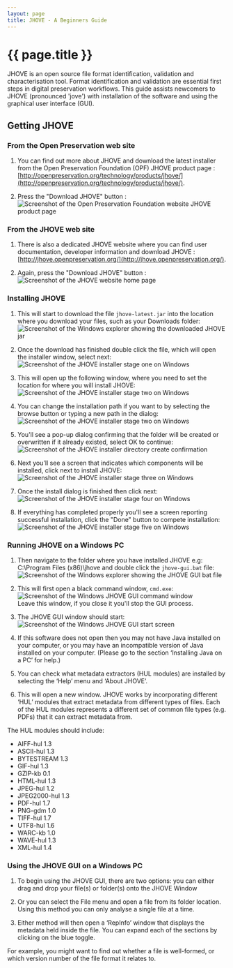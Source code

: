 ```yaml
---
layout: page
title: JHOVE - A Beginners Guide
---
```

{{ page.title }}
================
JHOVE is an open source file format identification, validation and characterisation tool. Format identification and validation are essential first steps in digital preservation workflows. This guide assists newcomers to JHOVE (pronounced 'jove') with installation of the software and using the graphical user interface (GUI).

Getting JHOVE
-------------

### From the Open Preservation web site
1. You can find out more about JHOVE and download the latest installer from the Open Preservation Foundation (OPF) JHOVE product page : [http://openpreservation.org/technology/products/jhove/](http://openpreservation.org/technology/products/jhove/).

2. Press the "Download JHOVE" button :<br/>
![Screenshot of the Open Preservation Foundation website JHOVE product page](/img/jhove-opf-download.png "OPF Site JHOVE product page")

### From the JHOVE web site
1. There is also a dedicated JHOVE website where you can find user documentation, developer information and download JHOVE : [http://jhove.openpreservation.org/](http://jhove.openpreservation.org/).

2. Again, press the "Download JHOVE" button :<br/>
![Screenshot of the JHOVE website home page](/img/jhove-download.png "JHOVE website home page")

### Installing JHOVE
1. This will start to download the file `jhove-latest.jar` into the location where you download your files, such as your Downloads folder:<br/>
![Screenshot of the Windows explorer showing the downloaded JHOVE jar](/img/jhove-down-windows.png "JHOVE download in Windows Explorer")

2. Once the download has finished double click the file, which will open the installer window, select next:<br/>
![Screenshot of the JHOVE installer stage one on Windows](/img/jhv-install-win-1.png "JHOVE installer stage one")

3. This will open up the following window, where you need to set the location for where you will install JHOVE:<br/>
![Screenshot of the JHOVE installer stage two on Windows](/img/jhv-install-win-2.png "JHOVE installer stage two")

4. You can change the installation path if you want to by selecting the browse button or typing a new path in the dialog:<br/>
![Screenshot of the JHOVE installer stage two on Windows](/img/jhv-install-win-2b.png "JHOVE installer stage two")

5. You'll see a pop-up dialog confirming that the folder will be created or overwritten if it already existed, select OK to continue:<br/>
![Screenshot of the JHOVE installer directory create confirmation](/img/jhv-cnfrm-create-win.png "JHOVE confirm directory create")

6. Next you'll see a screen that indicates which components will be installed, click next to install JHOVE:<br/>
![Screenshot of the JHOVE installer stage three on Windows](/img/jhv-install-win-3.png "JHOVE installer stage three")

7. Once the install dialog is finished then click next:<br/>
![Screenshot of the JHOVE installer stage four on Windows](/img/jhv-install-win-4.png "JHOVE installer stage four")

8. If everything has completed properly you'll see a screen reporting successful installation, click the "Done" button to compete installation:<br/>
![Screenshot of the JHOVE installer stage five on Windows](/img/jhv-install-win-5.png "JHOVE installer stage five")

### Running JHOVE on a Windows PC
1. Then navigate to the folder where you have installed JHOVE e.g: C:\Program Files (x86)\jhove and double click the `jhove-gui.bat` file:<br/>
![Screenshot of the Windows explorer showing the JHOVE GUI bat file](/img/jhove-run-gui-win.png "JHOVE GUI batch file in Windows Explorer")

2. This will first open a black command window, `cmd.exe`:<br/>
![Screenshot of the Windows JHOVE GUI command window](/img/jhove-win-cmd.png "JHOVE GUI command shell on Windows")<br/>
Leave this window, if you close it you'll stop the GUI process.

3. The JHOVE GUI window should start:<br/>
![Screenshot of the Windows JHOVE GUI start screen](/img/jhv-gui-win.png "JHOVE GUI start screen on Windows")<br/>

4. If this software does not open then you may not have Java installed on your computer, or you may have an incompatible version of Java installed on your computer. (Please go to the section ‘Installing Java on a PC’ for help.)

5. You can check what metadata extractors (HUL modules) are installed by selecting the ‘Help’ menu and  ‘About JHOVE’.

6. This will open a new window. JHOVE works by incorporating different ‘HUL’ modules that extract metadata from different types of files. Each of the HUL modules represents a different set of common file types (e.g. PDFs) that it can extract metadata from.

The HUL modules should include:
* AIFF-hul 1.3
* ASCII-hul 1.3
* BYTESTREAM 1.3
* GIF-hul 1.3
* GZIP-kb 0.1
* HTML-hul 1.3
* JPEG-hul 1.2
* JPEG2000-hul 1.3
* PDF-hul 1.7
* PNG-gdm 1.0
* TIFF-hul 1.7
* UTF8-hul 1.6
* WARC-kb 1.0
* WAVE-hul 1.3
* XML-hul 1.4

### Using the JHOVE GUI on a Windows PC
1. To begin using the JHOVE GUI, there are two options: you can either drag and drop your file(s) or folder(s) onto the JHOVE Window

2. Or you can select the File menu and open a file from its folder location. Using this method you can only analyse a single file at a time.

3. Either method will then open a ‘RepInfo’ window that displays the metadata held inside the file. You can expand each of the sections by clicking on the blue toggle.

For example, you might want to find out whether a file is well-formed, or which version number of the file format it relates to. 
